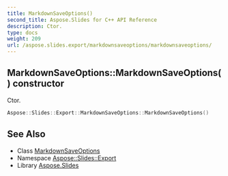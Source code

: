 ```yaml
---
title: MarkdownSaveOptions()
second_title: Aspose.Slides for C++ API Reference
description: Ctor.
type: docs
weight: 209
url: /aspose.slides.export/markdownsaveoptions/markdownsaveoptions/
---
```

## MarkdownSaveOptions::MarkdownSaveOptions() constructor


Ctor.

```cpp
Aspose::Slides::Export::MarkdownSaveOptions::MarkdownSaveOptions()
```

## See Also

* Class [MarkdownSaveOptions](../)
* Namespace [Aspose::Slides::Export](../../)
* Library [Aspose.Slides](../../../)